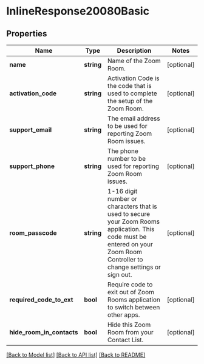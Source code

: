 # InlineResponse20080Basic

## Properties
Name | Type | Description | Notes
------------ | ------------- | ------------- | -------------
**name** | **string** | Name of the Zoom Room. | [optional] 
**activation_code** | **string** | Activation Code is the code that is used to complete the setup of the Zoom Room. | [optional] 
**support_email** | **string** | The email address to be used for reporting Zoom Room issues. | [optional] 
**support_phone** | **string** | The phone number to be used for reporting Zoom Room issues. | [optional] 
**room_passcode** | **string** | 1-16 digit number or characters that is used to secure your Zoom Rooms application. This code must be entered on your Zoom Room Controller to change settings or sign out. | [optional] 
**required_code_to_ext** | **bool** | Require code to exit out of Zoom Rooms application to switch between other apps. | [optional] 
**hide_room_in_contacts** | **bool** | Hide this Zoom Room from your Contact List. | [optional] 

[[Back to Model list]](../README.md#documentation-for-models) [[Back to API list]](../README.md#documentation-for-api-endpoints) [[Back to README]](../README.md)


